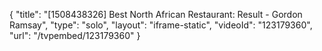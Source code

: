 {
    "title": "[1508438326] Best North African Restaurant: Result -  Gordon Ramsay",
    "type": "solo",
    "layout": "iframe-static",
    "videoId": "123179360",
    "url": "\/tvpembed\/123179360"
}